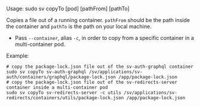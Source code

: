 Usage: sudo sv copyTo [pod] [pathFrom] [pathTo]

Copies a file out of a running container. `pathFrom` should be the path inside the container and `pathTo` is the path on your local machine.

* Pass `--container`, alias `-c`, in order to copy from a specific container in a multi-container pod.

Example:
```
# copy the package-lock.json file out of the sv-auth-graphql container
sudo sv copyTo sv-auth-graphql /sv/applications/sv-auth/containers/graphql/package-lock.json /app/package-lock.json
# copy the package-lock.json file out of the sv-redirects-server container inside a multi-container pod
sudo sv copyTo sv-redirects-server -c utils /sv/applications/sv-redirects/containers/utils/package-lock.json /app/package-lock.json
```
